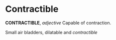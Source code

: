 # Contractible

**CONTRACTIBLE**, _adjective_ Capable of contraction.

Small air bladders, dilatable and _contractible_